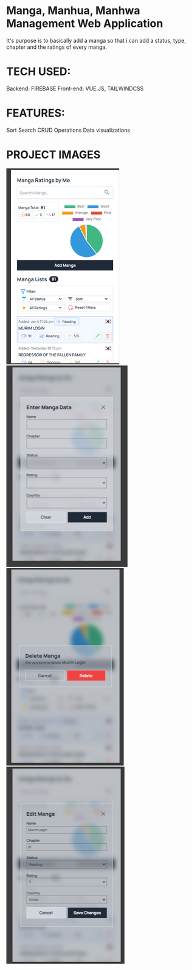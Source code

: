 # Manga, Manhua, Manhwa Management Web Application

It's purpose is to basically add a manga so that i can add a status, type, chapter and the ratings of every manga.

# TECH USED:

Backend: FIREBASE
Front-end: VUE.JS, TAILWINDCSS

# FEATURES:

Sort
Search
CRUD Operations
Data visualizations

# PROJECT IMAGES

![Project Screenshot](./src/assets/images/ss1.png)
![Project Screenshot](./src/assets/images/ss2.png)
![Project Screenshot](./src/assets/images/ss3.png)
![Project Screenshot](./src/assets/images/ss4.png)
